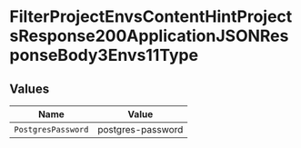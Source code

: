 # FilterProjectEnvsContentHintProjectsResponse200ApplicationJSONResponseBody3Envs11Type


## Values

| Name               | Value              |
| ------------------ | ------------------ |
| `PostgresPassword` | postgres-password  |